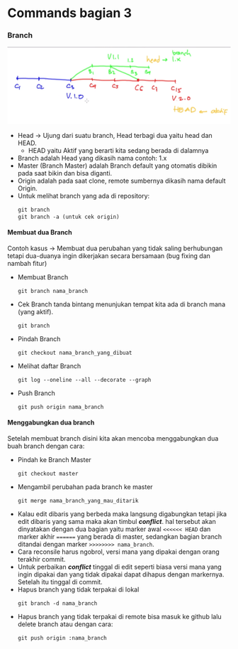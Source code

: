 Commands bagian 3
=================

### Branch
![git-branch](img/git-branch.png)
- Head -> Ujung dari suatu branch, Head terbagi dua yaitu head dan HEAD.
  * HEAD yaitu Aktif yang berarti kita sedang berada di dalamnya
- Branch adalah Head yang dikasih nama contoh: 1.x
- Master (Branch Master) adalah Branch default yang otomatis dibikin pada saat bikin dan bisa diganti.
- Origin adalah pada saat clone, remote sumbernya dikasih nama default Origin.
- Untuk melihat branch yang ada di repository:
  ```
  git branch
  git branch -a (untuk cek origin)
  ```

#### Membuat dua Branch
Contoh kasus -> Membuat dua perubahan yang tidak saling berhubungan tetapi dua-duanya ingin dikerjakan secara bersamaan (bug fixing dan nambah fitur)
- Membuat Branch
	```
	git branch nama_branch
	```
- Cek Branch
     tanda bintang menunjukan tempat kita ada di branch mana (yang aktif).
	```
	git branch
	```
- Pindah Branch
	```
	git checkout nama_branch_yang_dibuat
	```
- Melihat daftar Branch
	```
	git log --oneline --all --decorate --graph
	```
- Push Branch
	```
	git push origin nama_branch
	```

#### Menggabungkan dua branch
Setelah membuat branch disini kita akan mencoba menggabungkan dua buah branch dengan cara:
- Pindah ke Branch Master
	```
	git checkout master
	```
- Mengambil perubahan pada branch ke master
	```
	git merge nama_branch_yang_mau_ditarik
	```
- Kalau edit dibaris yang berbeda maka langsung digabungkan tetapi jika edit dibaris yang sama maka akan timbul _**conflict**_. hal tersebut akan dinyatakan dengan dua bagian yaitu marker awal `<<<<<< HEAD` dan marker akhir `======` yang berada di master, sedangkan bagian branch ditandai dengan marker `>>>>>>>> nama_branch`.
- Cara reconsile harus ngobrol, versi mana yang dipakai dengan orang terakhir commit.
- Untuk perbaikan _**conflict**_ tinggal di edit seperti biasa versi mana yang ingin dipakai dan yang tidak dipakai dapat dihapus dengan markernya. Setelah itu tinggal di commit.
- Hapus branch yang tidak terpakai di lokal
	```
	git branch -d nama_branch
	```
- Hapus branch yang tidak terpakai di remote
bisa masuk ke github lalu delete branch atau dengan cara:
	```
	git push origin :nama_branch
	```

